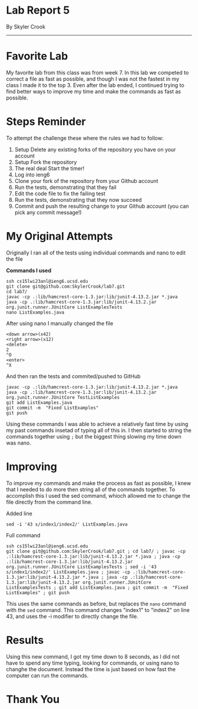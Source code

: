 # Lab Report 5
By Skyler Crook

---

# Favorite Lab

My favorite lab from this class was from week 7. In this lab we competed to correct a file as fast as possible, and though I was not the fastest in my class I made it to the top 3. Even after the lab ended, I continued trying to find better ways to improve my time and make the commands as fast as possible.


# Steps Reminder

To attempt the challenge these where the rules we had to follow:

1. Setup Delete any existing forks of the repository you have on your account
2. Setup Fork the repository
3. The real deal Start the timer!
4. Log into ieng6
5. Clone your fork of the repository from your Github account
6. Run the tests, demonstrating that they fail
7. Edit the code file to fix the failing test
8. Run the tests, demonstrating that they now succeed
9. Commit and push the resulting change to your Github account (you can pick any commit message!)


# My Original Attempts

Originally I ran all of the tests using individual commands and nano to edit the file

**Commands I used**

```
ssh cs15lwi23anl@ieng6.ucsd.edu
git clone git@github.com:SkylerCrook/lab7.git
cd lab7/
javac -cp .:lib/hamcrest-core-1.3.jar:lib/junit-4.13.2.jar *.java
java -cp .:lib/hamcrest-core-1.3.jar:lib/junit-4.13.2.jar org.junit.runner.JUnitCore ListExamplesTests
nano ListExamples.java
```
After using nano I manually changed the file
```
<down arrow>(x42)
<right arrow>(x12)
<delete>
2
^O
<enter>
^X
```
And then ran the tests and commited/pushed to GitHub
```
javac -cp .:lib/hamcrest-core-1.3.jar:lib/junit-4.13.2.jar *.java
java -cp .:lib/hamcrest-core-1.3.jar:lib/junit-4.13.2.jar org.junit.runner.JUnitCore TestListExamples
git add ListExamples.java
git commit -m  "Fixed ListExamples"
git push
```

Using these commands I was able to achieve a relatively fast time by using my past commands insetad of typing all of this in. I then started to string the commands together using `;` but the biggest thing slowing my time down was nano.


# Improving

To improve my commands and make the process as fast as possible, I knew that I needed to do more then string all of the commands together. To accomplish this I used the sed command, whioch allowed me to change the file directly from the command line.

Added line
```
sed -i '43 s/index1/index2/' ListExamples.java

```

Full command
```
ssh cs15lwi23anl@ieng6.ucsd.edu
git clone git@github.com:SkylerCrook/lab7.git ; cd lab7/ ; javac -cp .:lib/hamcrest-core-1.3.jar:lib/junit-4.13.2.jar *.java ; java -cp .:lib/hamcrest-core-1.3.jar:lib/junit-4.13.2.jar org.junit.runner.JUnitCore ListExamplesTests ; sed -i '43 s/index1/index2/' ListExamples.java ; javac -cp .:lib/hamcrest-core-1.3.jar:lib/junit-4.13.2.jar *.java ; java -cp .:lib/hamcrest-core-1.3.jar:lib/junit-4.13.2.jar org.junit.runner.JUnitCore ListExamplesTests ; git add ListExamples.java ; git commit -m  "Fixed ListExamples" ; git push
```
This uses the same commands as before, but replaces the `nano` command with the `sed` command. This command changes "index1" to "index2" on line 43, and uses the -i modifier to directly change the file.


# Results

Using this new command, I got my time down to 8 seconds, as I did not have to spend any time typing, looking for commands, or using nano to changhe the document. Instead the time is just based on how fast the computer can run the commands.


# Thank You
